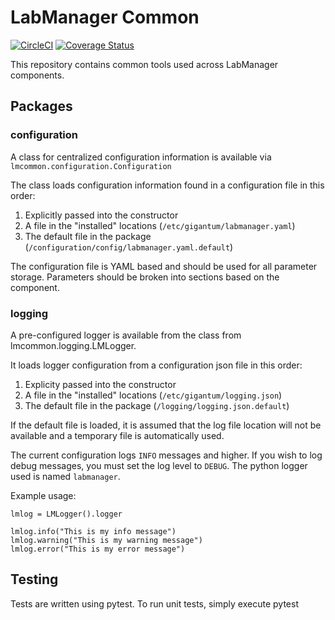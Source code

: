 # LabManager Common

[![CircleCI](https://circleci.com/gh/gigantum/labmanager-common.svg?style=svg&circle-token=3cb82b88ad0817673298c4c16b57fa7ace78cd45)](https://circleci.com/gh/gigantum/labmanager-common)
[![Coverage Status](https://coveralls.io/repos/github/gigantum/labmanager-common/badge.svg?branch=integration&t=X8AMcV)](https://coveralls.io/github/gigantum/labmanager-common?branch=integration)

This repository contains common tools used across LabManager components.

## Packages

### configuration

A class for centralized configuration information is available via `lmcommon.configuration.Configuration`

The class loads configuration information found in a configuration file in this order:
    
1. Explicitly passed into the constructor
2. A file in the "installed" locations (`/etc/gigantum/labmanager.yaml`)
3. The default file in the package (`/configuration/config/labmanager.yaml.default`)

The configuration file is YAML based and should be used for all parameter storage. Parameters should be broken into 
sections based on the component.

### logging

A pre-configured logger is available from the class from lmcommon.logging.LMLogger. 

It loads logger configuration from a configuration json file in this order:

1. Explicity passed into the constructor
2. A file in the "installed" locations (`/etc/gigantum/logging.json`)
3. The default file in the package (`/logging/logging.json.default`)

If the default file is loaded, it is assumed that the log file location will not be available and a temporary file is 
automatically used.

The current configuration logs `INFO` messages and higher. If you wish to log debug messages, you must set the log level
to `DEBUG`. The python logger used is named `labmanager`.

Example usage:

```
lmlog = LMLogger().logger

lmlog.info("This is my info message")
lmlog.warning("This is my warning message")
lmlog.error("This is my error message")
```


## Testing

Tests are written using pytest. To run unit tests, simply execute pytest
